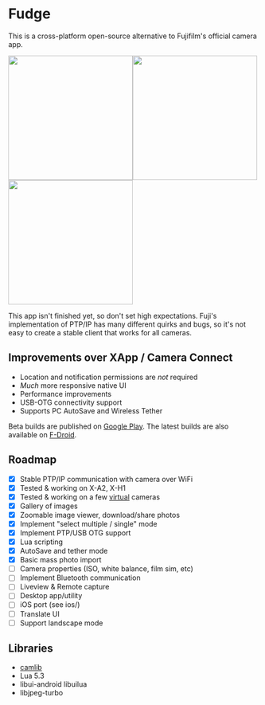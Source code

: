 # Fudge
This is a cross-platform open-source alternative to Fujifilm's official camera app.

<img src='fastlane/metadata/android/en-US/images/phoneScreenshots/Screenshot_20240305-104928.png' width='250'><img src='fastlane/metadata/android/en-US/images/phoneScreenshots/Screenshot_20240305-104948.png' width='250'><img src='fastlane/metadata/android/en-US/images/phoneScreenshots/Screenshot_20240305-105032.png' width='250'>

This app isn't finished yet, so don't set high expectations. Fuji's implementation of PTP/IP has many different quirks and bugs, so it's not easy to create a stable client that works for all cameras.

## Improvements over XApp / Camera Connect
- Location and notification permissions are *not* required
- *Much* more responsive native UI
- Performance improvements
- USB-OTG connectivity support
- Supports PC AutoSave and Wireless Tether

Beta builds are published on [Google Play](https://play.google.com/store/apps/details?id=dev.danielc.fujiapp). The latest builds are also available on [F-Droid](https://apt.izzysoft.de/fdroid/index/apk/dev.danielc.fujiapp).

## Roadmap

- [x] Stable PTP/IP communication with camera over WiFi
- [x] Tested & working on X-A2, X-H1
- [x] Tested & working on a few [virtual](https://github.com/petabyt/vcam) cameras
- [x] Gallery of images
- [x] Zoomable image viewer, download/share photos
- [x] Implement "select multiple / single" mode
- [x] Implement PTP/USB OTG support
- [x] Lua scripting
- [x] AutoSave and tether mode
- [x] Basic mass photo import
- [ ] Camera properties (ISO, white balance, film sim, etc)
- [ ] Implement Bluetooth communication
- [ ] Liveview & Remote capture
- [ ] Desktop app/utility
- [ ] iOS port (see ios/)
- [ ] Translate UI
- [ ] Support landscape mode

## Libraries
- [camlib](https://github.com/petabyt/camlib)
- Lua 5.3
- libui-android libuilua
- libjpeg-turbo
